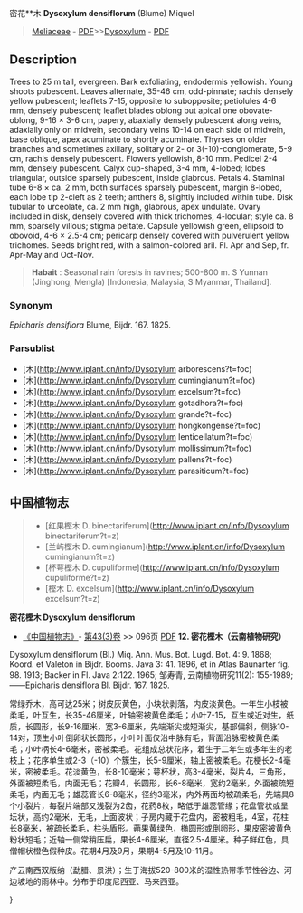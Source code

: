 密花**木 **Dysoxylum densiflorum** (Blume) Miquel

> [Meliaceae](http://www.iplant.cn/info/Meliaceae?t=foc) - [PDF](http://www.iplant.cn/foc/pdf/Meliaceae.pdf)>>[Dysoxylum](http://www.iplant.cn/info/Dysoxylum?t=foc) - [PDF](http://www.iplant.cn/foc/pdf/Dysoxylum.pdf)

## Description

Trees to 25 m tall, evergreen. Bark exfoliating, endodermis yellowish. Young shoots pubescent. Leaves alternate, 35-46 cm, odd-pinnate; rachis densely yellow pubescent; leaflets 7-15, opposite to subopposite; petiolules 4-6 mm, densely pubescent; leaflet blades oblong but apical one obovate-oblong, 9-16 × 3-6 cm, papery, abaxially densely pubescent along veins, adaxially only on midvein, secondary veins 10-14 on each side of midvein, base oblique, apex acuminate to shortly acuminate. Thyrses on older branches and sometimes axillary, solitary or 2- or 3(-10)-conglomerate, 5-9 cm, rachis densely pubescent. Flowers yellowish, 8-10 mm. Pedicel 2-4 mm, densely pubescent. Calyx cup-shaped, 3-4 mm, 4-lobed; lobes triangular, outside sparsely pubescent, inside glabrous. Petals 4. Staminal tube 6-8 × ca. 2 mm, both surfaces sparsely pubescent, margin 8-lobed, each lobe tip 2-cleft as 2 teeth; anthers 8, slightly included within tube. Disk tubular to urceolate, ca. 2 mm high, glabrous, apex undulate. Ovary included in disk, densely covered with thick trichomes, 4-locular; style ca. 8 mm, sparsely villous; stigma peltate. Capsule yellowish green, ellipsoid to obovoid, 4-6 × 2.5-4 cm; pericarp densely covered with pulverulent yellow trichomes. Seeds bright red, with a salmon-colored aril. Fl. Apr and Sep, fr. Apr-May and Oct-Nov.


> **Habait** : 
> Seasonal rain forests in ravines; 500-800 m. S Yunnan (Jinghong, Mengla) [Indonesia, Malaysia, S Myanmar, Thailand].

### Synonym
*Epicharis densiflora* Blume, Bijdr. 167. 1825.

### Parsublist

* [木](http://www.iplant.cn/info/Dysoxylum arborescens?t=foc)
* [木](http://www.iplant.cn/info/Dysoxylum cumingianum?t=foc)
* [木](http://www.iplant.cn/info/Dysoxylum excelsum?t=foc)
* [木](http://www.iplant.cn/info/Dysoxylum gotadhora?t=foc)
* [木](http://www.iplant.cn/info/Dysoxylum grande?t=foc)
* [木](http://www.iplant.cn/info/Dysoxylum hongkongense?t=foc)
* [木](http://www.iplant.cn/info/Dysoxylum lenticellatum?t=foc)
* [木](http://www.iplant.cn/info/Dysoxylum mollissimum?t=foc)
* [木](http://www.iplant.cn/info/Dysoxylum pallens?t=foc)
* [木](http://www.iplant.cn/info/Dysoxylum parasiticum?t=foc)


## 中国植物志

> * [红果樫木  D.  binectariferum](http://www.iplant.cn/info/Dysoxylum binectariferum?t=z)
> * [兰屿樫木  D.  cumingianum](http://www.iplant.cn/info/Dysoxylum cumingianum?t=z)
> * [杯萼樫木  D.  cupuliforme](http://www.iplant.cn/info/Dysoxylum cupuliforme?t=z)
> * [樫木  D.  excelsum](http://www.iplant.cn/info/Dysoxylum excelsum?t=z)


**密花樫木 Dysoxylum densiflorum**

* [《中国植物志》](http://www.iplant.cn/frps)- [第43(3)卷](http://www.iplant.cn/frps/vol/43(3)) >> 096页 [PDF](http://www.iplant.cn/frps/pdf/43(3)/096.PDF)
**12. 密花樫木（云南植物研究）**

Dysoxylum densiflorum (Bl.) Miq. Ann. Mus. Bot. Lugd. Bot. 4: 9. 1868; Koord. et Valeton in Bijdr. Booms. Java 3: 41. 1896, et in Atlas Baunarter fig. 98. 1913; Backer in Fl. Java 2:122. 1965; 邹寿青, 云南植物研究11(2): 155-1989; ——Epicharis densiflora Bl. Bijdr. 167. 1825.

常绿乔木，高可达25米；树皮灰黄色，小块状剥落，内皮淡黄色。一年生小枝被柔毛，叶互生，长35-46厘米，叶轴密被黄色柔毛；小叶7-15，互生或近对生，纸质，长圆形，长9-16厘米，宽3-6厘米，先端渐尖或短渐尖，基部偏斜，侧脉10-14对，顶生小叶倒卵状长圆形，小叶叶面仅沿中脉有毛，背面沿脉密被黄色柔毛；小叶柄长4-6毫米，密被柔毛。花组成总状花序，着生于二年生或多年生的老枝上；花序单生或2-3（-10）个簇生，长5-9厘米，轴上密被柔毛。花梗长2-4毫米，密被柔毛。花淡黄色，长8-10毫米；萼杯状，高3-4毫米，裂片4，三角形，外面被短柔毛，内面无毛；花瓣4，长圆形，长6-8毫米，宽约2毫米，外面被疏短柔毛，内面无毛；雄蕊管长6-8毫米，径约3毫米，内外两面均被疏柔毛，先端具8个小裂片，每裂片端部又浅裂为2齿，花药8枚，略低于雄蕊管缘；花盘管状或呈坛状，高约2毫米，无毛，上面波状；子房内藏于花盘内，密被粗毛，4室，花柱长8毫米，被疏长柔毛，柱头盾形。蒴果黄绿色，椭圆形或倒卵形，果皮密被黄色粉状短毛；近轴一侧常稍压扁，果长4-6厘米，直径2.5-4厘米。种子鲜红色，具僧帽状橙色假种皮。花期4月及9月，果期4-5月及10-11月。

产云南西双版纳（勐腊、景洪）；生于海拔520-800米的湿性热带季节性谷边、河边坡地的雨林中。分布于印度尼西亚、马来西亚。

}